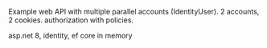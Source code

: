 Example web API with multiple parallel accounts (IdentityUser). 2 accounts, 2 cookies. authorization with policies.

asp.net 8, identity, ef core in memory